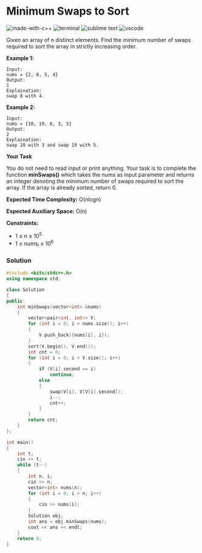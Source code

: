 # Minimum Swaps to Sort
![made-with-c++](https://img.shields.io/badge/Made%20with-C++-007396.svg)
![terminal](https://img.shields.io/badge/Windows%20Terminal-4D4D4D?logo=windows%20terminal&logoColor=white)
![sublime text](https://img.shields.io/badge/sublime_text-%23575757.svg?logo=sublime-text&logoColor=important)
![vscode](https://img.shields.io/badge/Visual_Studio_Code-0078D4?logo=visual%20studio%20code&logoColor=white)

Given an array of n distinct elements. Find the minimum number of swaps required to sort the array in strictly increasing order.

__Example 1:__
```
Input:
nums = {2, 8, 5, 4}
Output:
1
Explaination:
swap 8 with 4.
```
__Example 2:__
```
Input:
nums = {10, 19, 6, 3, 5}
Output:
2
Explaination:
swap 10 with 3 and swap 19 with 5.
```
__Your Task__

You do not need to read input or print anything. Your task is to complete the function **minSwaps()** which takes the nums as input parameter and returns an integer denoting the minimum number of swaps required to sort the array. If the array is already sorted, return 0.

__Expected Time Complexity:__ O(nlogn)

__Expected Auxiliary Space:__ O(n)

__Constraints:__
- 1 ≤ n ≤ 10<sup>5</sup>
- 1 ≤ nums<sub>i</sub> ≤ 10<sup>6</sup>

### Solution
```cpp
#include <bits/stdc++.h>
using namespace std;

class Solution
{
public:
    int minSwaps(vector<int> &nums)
    {
        vector<pair<int, int>> V;
        for (int i = 0; i < nums.size(); i++)
        {
            V.push_back({nums[i], i});
        }
        sort(V.begin(), V.end());
        int cnt = 0;
        for (int i = 0; i < V.size(); i++)
        {
            if (V[i].second == i)
                continue;
            else
            {
                swap(V[i], V[V[i].second]);
                i--;
                cnt++;
            }
        }
        return cnt;
    }
};

int main()
{
    int t;
    cin >> t;
    while (t--)
    {
        int n, i;
        cin >> n;
        vector<int> nums(n);
        for (int i = 0; i < n; i++)
        {
            cin >> nums[i];
        }
        Solution obj;
        int ans = obj.minSwaps(nums);
        cout << ans << endl;
    }
    return 0;
}
```

